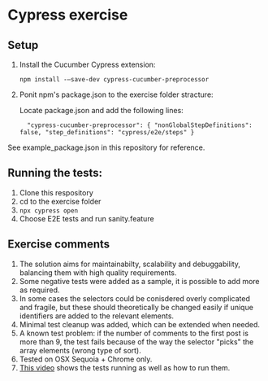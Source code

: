 # Cypress exercise

## Setup

1) Install the Cucumber Cypress extension:

   `npm install -–save-dev cypress-cucumber-preprocessor`
   
2) Ponit npm's package.json to the exercise folder stracture:

   Locate package.json and add the following lines:

   `  "cypress-cucumber-preprocessor": {
  "nonGlobalStepDefinitions": false,
  "step_definitions": "cypress/e2e/steps" }`

See example_package.json in this repository for reference. 

## Running the tests:

1) Clone this respository
2) cd to the exercise folder
3) `npx cypress open`
4) Choose E2E tests and run sanity.feature

## Exercise comments

1) The solution aims for maintainabilty, scalability and debuggability, balancing them with high quality requirements.
2) Some negative tests were added as a sample, it is possible to add more as required.
3) In some cases the selectors could be conisdered overly complicated and fragile, but these should theoretically be changed easily if unique identifiers are added to the relevant elements.
4) Minimal test cleanup was added, which can be extended when needed.
5) A known test problem: if the number of comments to the first post is more than 9, the test fails because of the way the selector "picks" the array elements (wrong type of sort).
6) Tested on OSX Sequoia + Chrome only.
7) [This video](https://1drv.ms/v/c/48ea15936430ef63/EXsRuQxL9KlOvAqasmUrocEBKYTDVh8CyZlkC0QhdeLEeQ?e=bmXEfS) shows the tests running as well as how to run them.
